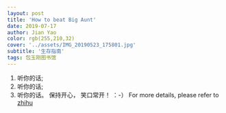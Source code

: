 ```yaml
---
layout: post
title: 'How to beat Big Aunt'
date: 2019-07-17
author: Jian Yao
color: rgb(255,210,32)
cover: '../assets/IMG_20190523_175801.jpg'
subtitle: '生存指南'
tags: 包玉刚图书馆
---
```

1. 听你的话;
2. 听你的话;
3. 听你的话。
保持开心， 笑口常开！ ：-）
For more details, please refer to [zhihu](https://www.zhihu.com/question/20549844)
